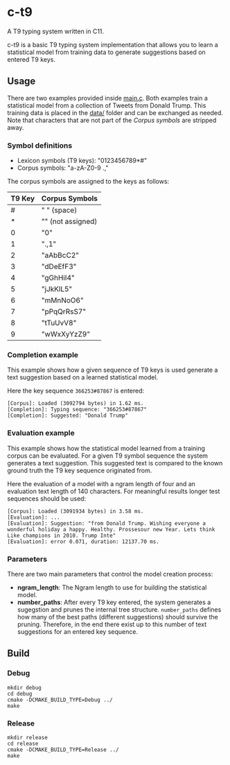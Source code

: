 # c-t9
A T9 typing system written in C11.

c-t9 is a basic T9 typing system implementation that allows you to learn a statistical model from training data to generate suggestions based on entered T9 keys.



## Usage

There are two examples provided inside [main.c](src/main.c).
Both examples train a statistical model from a collection of Tweets from Donald Trump. This training data is placed in the [data/](data/) folder and can be exchanged as needed. Note that characters that are not part of the *Corpus symbols* are stripped away.

### Symbol definitions

* Lexicon symbols (T9 keys): "0123456789*#"
* Corpus symbols: "a-zA-Z0-9 .,"

The corpus symbols are assigned to the keys as follows:

| T9 Key | Corpus Symbols    |
|--------|-------------------|
| #      | " " (space)       |
| *      | "" (not assigned) |
| 0      | "0"               |
| 1      | ".,1"             |
| 2      | "aAbBcC2"         |
| 3      | "dDeEfF3"         |
| 4      | "gGhHiI4"         |
| 5      | "jJkKlL5"         |
| 6      | "mMnNoO6"         |
| 7      | "pPqQrRsS7"       |
| 8      | "tTuUvV8"         |
| 9      | "wWxXyYzZ9"       |

### Completion example

This example shows how a given sequence of T9 keys is used generate a text suggestion based on a learned statistical model.

Here the key sequence `366253#87867` is entered:

```
[Corpus]: Loaded (3092794 bytes) in 1.62 ms.
[Completion]: Typing sequence: "366253#87867"
[Completion]: Suggested: "Donald Trump"
```

### Evaluation example

This example shows how the statistical model learned from a training corpus can be evaluated. For a given T9 symbol sequence the system generates a text suggestion. This suggested text is compared to the known ground truth the T9 key sequence originated from.

Here the evaluation of a model with a ngram length of four and an evaluation text length of 140 characters. For meaningful results longer test sequences should be used:

```
[Corpus]: Loaded (3091934 bytes) in 3.58 ms.
[Evaluation]: ...
[Evaluation]: Suggestion: "from Donald Trump. Wishing everyone a wonderful holiday a happy. Healthy. Prossesour new Year. Lets think Like champions in 2010. Trump Inte"
[Evaluation]: error 0.071, duration: 12137.70 ms.

```

### Parameters

There are two main parameters that control the model creation process:

* **ngram_length**: The Ngram length to use for building the statistical  model.
* **number_paths**: After every T9 key entered, the system generates a sugegstion and prunes the internal tree structure. ```number_paths``` defines how many of the best paths (different suggestions) should survive the pruning. Therefore, in the end there exist up to this number of text suggestions for an entered key sequence.



## Build

### Debug

```
mkdir debug
cd debug
cmake -DCMAKE_BUILD_TYPE=Debug ../
make
```

### Release

```
mkdir release
cd release
cmake -DCMAKE_BUILD_TYPE=Release ../
make
```
